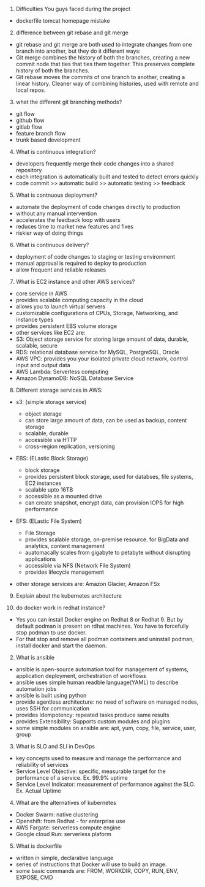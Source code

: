 1. Difficulties You guys faced during the project
  - dockerfile tomcat homepage mistake

2. difference between git rebase and git merge
  - git rebase and git merge are both used to integrate changes from one branch into another, but they do it different ways:
  - Git merge combines the history of both the branches, creating a new commit node that ties that ties them together. This preserves complete history of both the branches.
  - Git rebase moves the commits of one branch to another, creating a linear history. Cleaner way of combining histories, used with remote and local repos.

3. what the different git branching methods?
  - git flow
  - github flow
  - gitlab flow
  - feature branch flow
  - trunk based development

4. What is continuous integration?
  - developers frequently merge their code changes into a shared repository
  - each integration is automatically built and tested to detect errors quickly
  - code commit >> automatic build >> automatic testing >> feedback

5. What is contnuous deployment?
  - automate the deployment of code changes directly to production
  - without any manual intervention
  - accelerates the feedback loop with users
  - reduces time to market new features and fixes
  - riskier way of doing things

6. What is continuous delivery?
  - deployment of code changes to staging or testing environment
  - manual approval is required to deploy to production
  - allow frequent and reliable releases

7. What is EC2 instance and other AWS services?
  - core service in AWS
  - provides scalable computing capacity in the cloud
  - allows you to launch virtual servers
  - customizable configurations of CPUs, Storage, Networking, and instance types
  - provides persistent EBS volume storage
  - other services like EC2 are:
  - S3: Object storage service for storing large amount of data, durable, scalable, secure
  - RDS: relational database service for MySQL, PostgreSQL, Oracle
  - AWS VPC: provides you your isolated private cloud network, control input and output data
  - AWS Lambda: Serverless computing
  - Amazon DynamoDB: NoSQL Database Service

8. Different storage services in AWS:
  - s3: (simple storage service)
    - object storage
    - can store large amount of data, can be used as backup, content storage
    - scalable, durable
    - accessible via HTTP
    - cross-region replication, versioning
   
  - EBS: (ELastic Block Storage)
    - block storage
    - provides persistent block storage, used for databses, file systems, EC2 instances
    - scalable upto 16TB
    - accessible as a mounted drive
    - can create snapshot, encrypt data, can provision IOPS for high performance

  - EFS: (ELastic File System)
    - File Storage
    - provides scalable storage, on-premise resource. for BigData and analytics, content management
    - auatomacally scales from gigabyte to petabyte without disrupting applications
    - accessible via NFS (Network File System)
    - provides lifecycle management

  - other storage services are: Amazon Glacier, Amazon FSx

9. Explain about the kubernetes architecture





1. do docker work in redhat instance?
  - Yes you can install Docker engine on Redhat 8 or Redhat 9. But by default podman is present on rdhat machines. You have to forcefully stop podman to use docker.
  - For that stop and remove all podman containers and uninstall podman, install docker and start the daemon.

2. What is ansible
  - ansible is open-source automation tool for management of systems, application deployment, orchestration of workflows
  - ansible uses simple human readble language(YAML) to describe automation jobs
  - ansible is built using python
  - provide agentless architecture: no need of software on managed nodes, uses SSH for communication
  - provides Idempotency: repeated tasks produce same results
  - provides Extensibility: Supports custom modules and plugins
  - some simple modules on ansible are: apt, yum, copy, file, service, user, group

3. What is SLO and SLI in DevOps
  - key concepts used to measure and manage the performance and reliability of services
  - Service Level Objective: specific, measurable target for the performance of a service. Ex. 99.9% uptime
  - Service Level Indicator: measurement of performance against the SLO. Ex. Actual Uptime

4. What are the alternatives of kubernetes
  - Docker Swarm: native clustering
  - Openshift: from Redhat - for enterprise use
  - AWS Fargate: serverless compute engine
  - Google cloud Run: serverless plaform
 
5. What is dockerfile
  - written in simple, declarative language
  - series of instructions that Docker will use to build an image.
  - some basic commands are: FROM, WORKDIR, COPY, RUN, ENV, EXPOSE, CMD

